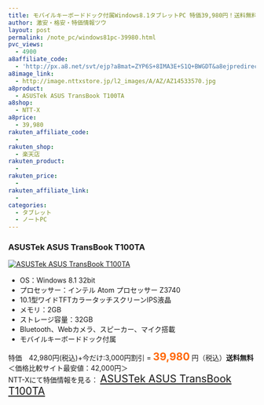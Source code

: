 ```yaml
---
title: モバイルキーボードドック付属Windows8.1タブレットPC 特価39,980円！送料無料！
author: 激安・格安・特価情報ツウ
layout: post
permalink: /note_pc/windows81pc-39980.html
pvc_views:
  - 4900
a8affiliate_code:
  - 'http://px.a8.net/svt/ejp?a8mat=ZYP6S+8IMA3E+S1Q+BWGDT&a8ejpredirect=http://nttxstore.jp/_II_AZ14533570'
a8image_link:
  - http://image.nttxstore.jp/l2_images/A/AZ/AZ14533570.jpg
a8product:
  - ASUSTek ASUS TransBook T100TA
a8shop:
  - NTT-X
a8price:
  - 39,980
rakuten_affiliate_code:
  - 
rakuten_shop:
  - 楽天店
rakuten_product:
  - 
rakuten_price:
  - 
rakuten_affiliate_link:
  - 
categories:
  - タブレット
  - ノートPC
---
```

### ASUSTek ASUS TransBook T100TA

<div class="img-bg2 img_L">
  <a title="ASUSTek ASUS TransBook T100TA" href="http://px.a8.net/svt/ejp?a8mat=ZYP6S+8IMA3E+S1Q+BWGDT&a8ejpredirect=http://nttxstore.jp/_II_AZ14533570" target="_blank"><img src="http://i1.wp.com/image.nttxstore.jp/l2_images/A/AZ/AZ14533570.jpg?resize=120%2C120" border="0" alt="ASUSTek ASUS TransBook T100TA" style="border: 0pt none;" data-recalc-dims="1" /></a>
</div>

<!--more-->

  * OS：Windows 8.1 32bit
  * プロセッサー：インテル Atom プロセッサー Z3740
  * 10.1型ワイドTFTカラータッチスクリーンIPS液晶
  * メモリ：2GB
  * ストレージ容量：32GB
  * Bluetooth、Webカメラ、スピーカー、マイク搭載
  * モバイルキーボードドック付属

特価　42,980円(税込)+今だけ:3,000円割引 = <span style="color: #ff6600; font-size: 150%;"><strong>39,980</strong></span> 円（税込）**送料無料** ＜価格比較サイト最安値：42,000円＞  
NTT-Xにて特価情報を見る： <span style="font-size: 150%;"><a href="http://px.a8.net/svt/ejp?a8mat=ZYP6S+8IMA3E+S1Q+BWGDT&a8ejpredirect=http://nttxstore.jp/_II_AZ14533570" target="_blank">ASUSTek ASUS TransBook T100TA</a></span>